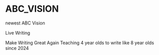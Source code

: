 # ABC_VISION
newest ABC Vision

Live Writing

Make Writing Great Again
Teaching 4 year olds to write like 8 year olds since 2024
